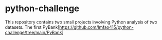 # python-challenge

This repository contains two small projects involving Python analysis of two datasets. The first PyBank[https://github.com/lmfao415/python-challenge/tree/main/PyBank]
